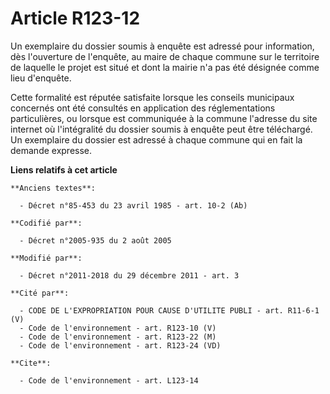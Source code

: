 # Article R123-12

Un exemplaire du dossier soumis à enquête est adressé pour information, dès l'ouverture de l'enquête, au maire de chaque
commune sur le territoire de laquelle le projet est situé et dont la mairie n'a pas été désignée comme lieu d'enquête. 

Cette formalité est réputée satisfaite lorsque les conseils municipaux concernés ont été consultés en application des
réglementations particulières, ou lorsque est communiquée à la commune l'adresse du site internet où l'intégralité du dossier
soumis à enquête peut être téléchargé. Un exemplaire du dossier est adressé à chaque commune qui en fait la demande expresse.

**Liens relatifs à cet article**

	**Anciens textes**:

	  - Décret n°85-453 du 23 avril 1985 - art. 10-2 (Ab)

	**Codifié par**:

	  - Décret n°2005-935 du 2 août 2005

	**Modifié par**:

	  - Décret n°2011-2018 du 29 décembre 2011 - art. 3

	**Cité par**:

	  - CODE DE L'EXPROPRIATION POUR CAUSE D'UTILITE PUBLI - art. R11-6-1 (V)
	  - Code de l'environnement - art. R123-10 (V)
	  - Code de l'environnement - art. R123-22 (M)
	  - Code de l'environnement - art. R123-24 (VD)

	**Cite**:

	  - Code de l'environnement - art. L123-14
